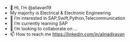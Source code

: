 - 👋 Hi, I’m @aliavan19
- My majority is Electrical & Electronic Engineering
- 👀 I’m interested in SAP,Swift,Python,Telecommunication 
- 🌱 I’m currently learning SAP
- 💞️ I’m looking to collaborate on ...
- 📫 How to reach me https://linkedin.com/in/alinadiravan

<!---
aliavan19/aliavan19 is a ✨ special ✨ repository because its `README.md` (this file) appears on your GitHub profile.
You can click the Preview link to take a look at your changes.
--->
